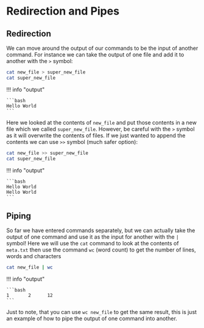 # Redirection and Pipes

## Redirection

We can move around the output of our commands to be the input of another command. For instance we can take the output of one file and add it to another with the `>` symbol:

```bash
cat new_file > super_new_file
cat super_new_file
```

!!! info "output" 

    ```bash
    Hello World
    ```
    
Here we looked at the contents of `new_file`  and put those contents in a new file which we called `super_new_file`. However, be careful with the `>` symbol as it will overwrite the contents of files. If we just wanted to append the contents we can use `>>` symbol (much safer option):

```bash
cat new_file >> super_new_file
cat super_new_file
```

!!! info "output" 

    ```bash
    Hello World
    Hello World
    ```

## Piping

So far we have entered commands separately, but we can actually take the output of one command and use it as the input for another with the `|` symbol! Here we will use the `cat` command to look at the contents of `meta.txt` then use the command `wc`  (word count) to get the number of lines, words and characters

```bash
cat new_file | wc 
```


!!! info "output" 

    ```bash
    1       2      12
    ```
    
Just to note, that you can use `wc new_file` to get the same result, this is just an example of how to pipe the output of one command into another. 
